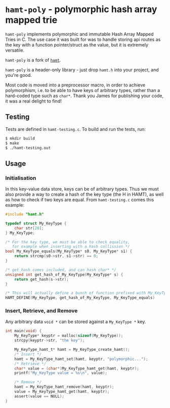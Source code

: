 # `hamt-poly` - polymorphic hash array mapped trie

`hamt-poly` implements polymorphic and immutable Hash Array Mapped Tries in C.
The use case it was built for was to handle storing api routes as the key with a function pointer/struct as the value, but it is extremely versatile.

`hamt-poly` is a fork of [`hamt`](https://github.com/Jamesbarford/hash-array-mapped-trie).

`hamt-poly` is a header-only library - just drop `hamt.h` into your project, and you're good.

Most code is moved into a preprocessor macro, in order to achieve polymorphism, i.e. to be able to have keys of arbitrary types, rather than a hard-coded type such as `char*`. Thank you James for publishing your code, it was a real delight to find!

## Testing

Tests are defined in `hamt-testing.c`. To build and run the tests, run:

```sh
$ mkdir build
$ make
$ ./hamt-testing.out
```

## Usage

### Initialisation
In this key-value data store, keys can be of arbitrary types. Thus we must also provide a way to create a hash of the key type (the H in HAMT), as well as how to check if two keys are equal. From `hamt-testing.c` comes this example:

```c
#include "hamt.h"

typedef struct My_KeyType {
	char str[20];
} My_KeyType;

/* For the key type, we must be able to check equality,
   for example when inserting with a hash collission */
bool My_KeyType_equals(My_KeyType* s0, My_KeyType* s1) {
	return strcmp(s0->str, s1->str) == 0;
}

/* get_hash comes included, and can hash char* */
unsigned int get_hash_of_My_KeyType(My_KeyType* s) {
	return get_hash(s->str);
}

/* This will actually define a bunch of function prefixed with My_KeyType */
HAMT_DEFINE(My_KeyType, get_hash_of_My_KeyType, My_KeyType_equals)
```

### Insert, Retrieve, and Remove


Any arbitrary data `void *` can be stored against a `My_KeyType *` key.
```c
int main(void) {
	My_KeyType* keyptr = malloc(sizeof(My_KeyType));
	strcpy(keyptr->str, "the key");

	My_KeyType_hamt_t* hamt = My_KeyType_create_hamt();
	/* Insert */
	hamt = My_KeyType_hamt_set(hamt, keyptr, "polymorphic...");
	/* Retrieve */
	char* value = (char*)My_KeyType_hamt_get(hamt, keyptr);
	printf("My_KeyType value = %s\n", value);

	/* Remove */
	hamt = My_KeyType_hamt_remove(hamt, keyptr);
	value = My_KeyType_hamt_get(hamt, keyptr);
	assert(value == NULL);
}
```
